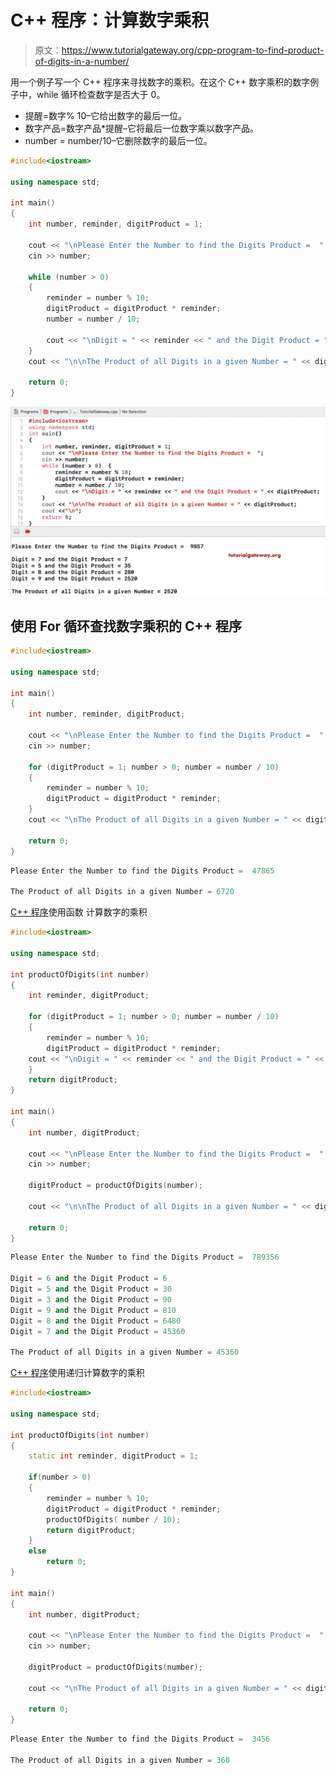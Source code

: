 # C++ 程序：计算数字乘积

> 原文：<https://www.tutorialgateway.org/cpp-program-to-find-product-of-digits-in-a-number/>

用一个例子写一个 C++ 程序来寻找数字的乘积。在这个 C++ 数字乘积的数字例子中，while 循环检查数字是否大于 0。

*   提醒=数字% 10–它给出数字的最后一位。
*   数字产品=数字产品*提醒–它将最后一位数字乘以数字产品。
*   number = number/10–它删除数字的最后一位。

```cpp
#include<iostream>

using namespace std;

int main()
{
	int number, reminder, digitProduct = 1;

	cout << "\nPlease Enter the Number to find the Digits Product =  ";
	cin >> number;

	while (number > 0)
	{
    	reminder = number % 10;
    	digitProduct = digitProduct * reminder;
    	number = number / 10;

    	cout << "\nDigit = " << reminder << " and the Digit Product = " << digitProduct;
	}
	cout << "\n\nThe Product of all Digits in a given Number = " << digitProduct;

 	return 0;
}
```

![C++ Program to find Product of Digits in a Number 1](img/a0ce4297951d888aa430a2c6a35c469c.png)

## 使用 For 循环查找数字乘积的 C++ 程序

```cpp
#include<iostream>

using namespace std;

int main()
{
	int number, reminder, digitProduct;

	cout << "\nPlease Enter the Number to find the Digits Product =  ";
	cin >> number;

	for (digitProduct = 1; number > 0; number = number / 10)
	{
    	reminder = number % 10;
    	digitProduct = digitProduct * reminder;
	}
	cout << "\nThe Product of all Digits in a given Number = " << digitProduct;

 	return 0;
}
```

```cpp
Please Enter the Number to find the Digits Product =  47865

The Product of all Digits in a given Number = 6720
```

[C++ 程序](https://www.tutorialgateway.org/cpp-programs/)使用函数 计算数字的乘积

```cpp
#include<iostream>

using namespace std;

int productOfDigits(int number)
{
	int reminder, digitProduct;

	for (digitProduct = 1; number > 0; number = number / 10)
	{
    	reminder = number % 10;
    	digitProduct = digitProduct * reminder;
	cout << "\nDigit = " << reminder << " and the Digit Product = " << digitProduct;
	}
	return digitProduct;
}

int main()
{
	int number, digitProduct;

	cout << "\nPlease Enter the Number to find the Digits Product =  ";
	cin >> number;

	digitProduct = productOfDigits(number);

	cout << "\n\nThe Product of all Digits in a given Number = " << digitProduct;

 	return 0;
}
```

```cpp
Please Enter the Number to find the Digits Product =  789356

Digit = 6 and the Digit Product = 6
Digit = 5 and the Digit Product = 30
Digit = 3 and the Digit Product = 90
Digit = 9 and the Digit Product = 810
Digit = 8 and the Digit Product = 6480
Digit = 7 and the Digit Product = 45360

The Product of all Digits in a given Number = 45360
```

[C++ 程序](https://www.tutorialgateway.org/cpp-programs/)使用递归计算数字的乘积

```cpp
#include<iostream>

using namespace std;

int productOfDigits(int number)
{	
	static int reminder, digitProduct = 1;

  	if(number > 0)
  	{
    	reminder = number % 10;
    	digitProduct = digitProduct * reminder;
    	productOfDigits( number / 10);
    	return digitProduct;
 	}
 	else
   		return 0;
}

int main()
{
	int number, digitProduct;

	cout << "\nPlease Enter the Number to find the Digits Product =  ";
	cin >> number;

	digitProduct = productOfDigits(number);

	cout << "\nThe Product of all Digits in a given Number = " << digitProduct;

 	return 0;
}
```

```cpp
Please Enter the Number to find the Digits Product =  3456

The Product of all Digits in a given Number = 360
```